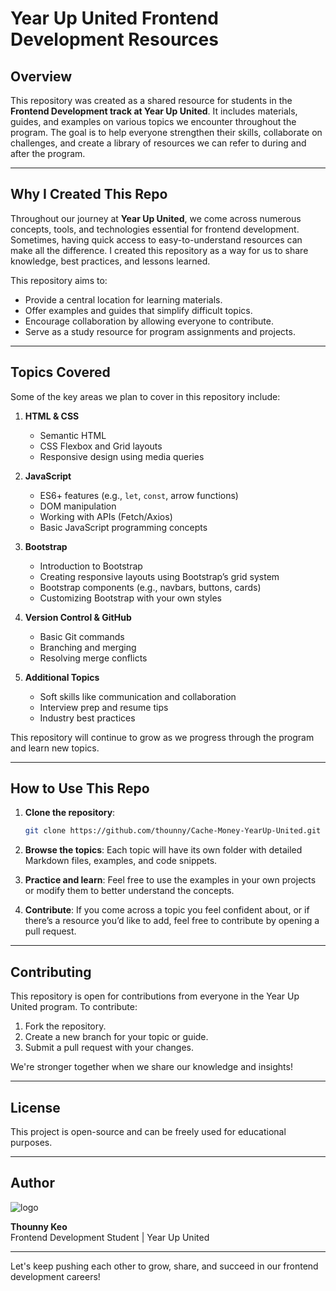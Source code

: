 # Year Up United Frontend Development Resources

## Overview

This repository was created as a shared resource for students in the **Frontend Development track at Year Up United**. It includes materials, guides, and examples on various topics we encounter throughout the program. The goal is to help everyone strengthen their skills, collaborate on challenges, and create a library of resources we can refer to during and after the program.

---

## Why I Created This Repo

Throughout our journey at **Year Up United**, we come across numerous concepts, tools, and technologies essential for frontend development. Sometimes, having quick access to easy-to-understand resources can make all the difference. I created this repository as a way for us to share knowledge, best practices, and lessons learned.

This repository aims to:

- Provide a central location for learning materials.
- Offer examples and guides that simplify difficult topics.
- Encourage collaboration by allowing everyone to contribute.
- Serve as a study resource for program assignments and projects.

---

## Topics Covered

Some of the key areas we plan to cover in this repository include:

1. **HTML & CSS**

   - Semantic HTML
   - CSS Flexbox and Grid layouts
   - Responsive design using media queries

2. **JavaScript**

   - ES6+ features (e.g., `let`, `const`, arrow functions)
   - DOM manipulation
   - Working with APIs (Fetch/Axios)
   - Basic JavaScript programming concepts

3. **Bootstrap**

   - Introduction to Bootstrap
   - Creating responsive layouts using Bootstrap’s grid system
   - Bootstrap components (e.g., navbars, buttons, cards)
   - Customizing Bootstrap with your own styles

4. **Version Control & GitHub**

   - Basic Git commands
   - Branching and merging
   - Resolving merge conflicts

5. **Additional Topics**
   - Soft skills like communication and collaboration
   - Interview prep and resume tips
   - Industry best practices

This repository will continue to grow as we progress through the program and learn new topics.

---

## How to Use This Repo

1. **Clone the repository**:

   ```bash
   git clone https://github.com/thounny/Cache-Money-YearUp-United.git
   ```

2. **Browse the topics**: Each topic will have its own folder with detailed Markdown files, examples, and code snippets.

3. **Practice and learn**: Feel free to use the examples in your own projects or modify them to better understand the concepts.

4. **Contribute**: If you come across a topic you feel confident about, or if there’s a resource you’d like to add, feel free to contribute by opening a pull request.

---

## Contributing

This repository is open for contributions from everyone in the Year Up United program. To contribute:

1. Fork the repository.
2. Create a new branch for your topic or guide.
3. Submit a pull request with your changes.

We're stronger together when we share our knowledge and insights!

---

## License

This project is open-source and can be freely used for educational purposes.

---

## Author

![logo](https://web.archive.org/web/20091027053343/http://geocities.com/animecap/index_dwn.gif)

**Thounny Keo**  
Frontend Development Student | Year Up United

---

Let's keep pushing each other to grow, share, and succeed in our frontend development careers!
